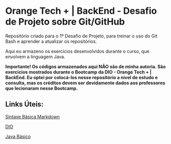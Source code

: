 # Orange Tech + | BackEnd - Desafio de Projeto sobre Git/GitHub

Repositório criado para o 1º Desafio de Projeto, para treinar o uso do Git Bash e aprender a atualizar os repositórios.

Aqui eu armazeno os exercícios desenvolvidos durante o curso, que envolvem a linguagem Java.

**Importante! Os códigos armazenados aqui NÃO são de minha autoria. São exercícios mostrados durante o Bootcamp da DIO - Orange Tech + | BackEnd. Eu optei por colocá-los nesse repositório a nível de estudo e consulta, mas os créditos devem ser devidamente dados aos professores que lecionaram nesse Bootcamp.**


## Links Úteis:

[Sintaxe Básica Markdown](https://www.markdownguide.org/basic-syntax/)

[DIO](https://www.dio.me/)

[Java Básico](https://glysns.gitbook.io/java-basico/)

